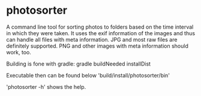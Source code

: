 # photosorter
A command line tool for sorting photos to folders based on the time interval in which they were taken. It uses the exif information of the images and thus can handle all files with meta information. JPG and most raw files are definitely supported. PNG and other images with meta information should work, too.

Building is fone with gradle:
gradle buildNeeded installDist

Executable then can be found below 'build/install/photosorter/bin'

'photosorter -h' shows the help.
